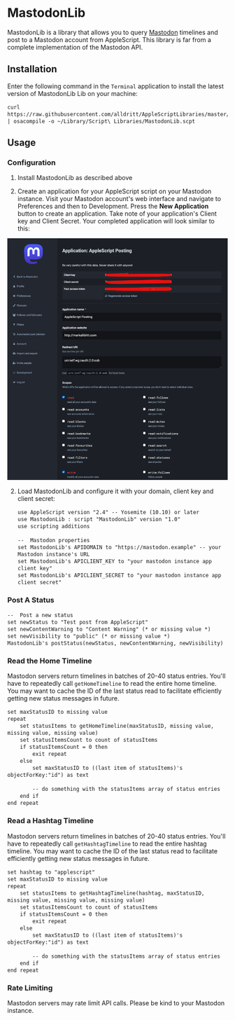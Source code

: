 
# MastodonLib

MastodonLib is a library that allows you to query [Mastodon](https://joinmastodon.org) timelines and post to a Mastodon account from AppleScript.  This library is far from a complete implementation of the Mastodon API.  

## Installation

Enter the following command in the `Terminal` application to install the latest version of MastodonLib Lib on your machine:

~~~~
curl https://raw.githubusercontent.com/alldritt/AppleScriptLibraries/master/MastodonLib.applescript | osacompile -o ~/Library/Script\ Libraries/MastodonLib.scpt
~~~~

## Usage

### Configuration

1. Install MastodonLib as described above

2. Create an application for your AppleScript script on your Mastodon instance.  Visit your Mastodon account's web interface and navigate to Preferences and then to Development.  Press the **New Application** button to create an application.  Take note of your application's Client key and Client Secret.  Your completed application will look similar to this:

  ![Mastodon App Settings](screenshots/MastodonApp.png)

2. Load MastodonLib and configure it with your domain, client key and client secret:

	~~~~
	use AppleScript version "2.4" -- Yosemite (10.10) or later
	use MastodonLib : script "MastodonLib" version "1.0"
	use scripting additions
	
	--	Mastodon properties
	set MastodonLib's APIDOMAIN to "https://mastodon.example" -- your Mastodon instance's URL
	set MastodonLib's APICLIENT_KEY to "your mastodon instance app client key"
	set MastodonLib's APICLIENT_SECRET to "your mastodon instance app client secret"
	~~~~

### Post A Status

~~~
--	Post a new status
set newStatus to "Test post from AppleScript"
set newContentWarning to "Content Warning" (* or missing value *) 
set newVisibility to "public" (* or missing value *)
MastodonLib's postStatus(newStatus, newContentWarning, newVisibility)
~~~

### Read the Home Timeline

Mastodon servers return timelines in batches of 20-40 status entries.  You'll have to repeatedly call `getHomeTimeline` to read the entire home timeline.  You may want to cache the ID of the last status read to facilitate efficiently getting new status messages in future.

~~~
set maxStatusID to missing value
repeat
	set statusItems to getHomeTimeline(maxStatusID, missing value, missing value, missing value)
	set statusItemsCount to count of statusItems
	if statusItemsCount = 0 then
		exit repeat
	else
		set maxStatusID to ((last item of statusItems)'s objectForKey:"id") as text

		-- do something with the statusItems array of status entries		
	end if
end repeat
~~~

### Read a Hashtag Timeline

Mastodon servers return timelines in batches of 20-40 status entries.  You'll have to repeatedly call `getHashtagTimeline` to read the entire hashtag timeline.  You may want to cache the ID of the last status read to facilitate efficiently getting new status messages in future.

~~~
set hashtag to "applescript"
set maxStatusID to missing value
repeat
	set statusItems to getHashtagTimeline(hashtag, maxStatusID, missing value, missing value, missing value)
	set statusItemsCount to count of statusItems
	if statusItemsCount = 0 then
		exit repeat
	else
		set maxStatusID to ((last item of statusItems)'s objectForKey:"id") as text

		-- do something with the statusItems array of status entries		
	end if
end repeat
~~~

### Rate Limiting

Mastodon servers may rate limit API calls.  Please be kind to your Mastodon instance.
